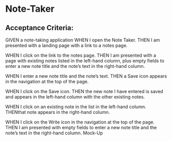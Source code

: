 # Note-Taker



## Acceptance Criteria: 

GIVEN a note-taking application
WHEN I open the Note Taker.
THEN I am presented with a landing page with a link to a notes page.

WHEN I click on the link to the notes page.
THEN I am presented with a page with existing notes listed in the left-hand column, plus empty fields to enter a new note title and the note’s text in the right-hand column.

WHEN I enter a new note title and the note’s text.
THEN a Save icon appears in the navigation at the top of the page.

WHEN I click on the Save icon.
THEN the new note I have entered is saved and appears in the left-hand column with the other existing notes.

WHEN I click on an existing note in the list in the left-hand column.
THENthat note appears in the right-hand column.

WHEN I click on the Write icon in the navigation at the top of the page.
THEN I am presented with empty fields to enter a new note title and the note’s text in the right-hand column.
Mock-Up
